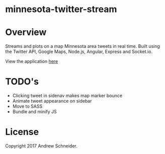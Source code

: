 # minnesota-twitter-stream

Overview
========
Streams and plots on a map Minnesota area tweets in real time.  Built using the Twitter API, Google Maps, 
Node.js, Angular, Express and Socket.io.

View the application [here](https://minnesota-twitter-stream.herokuapp.com/)

TODO's
========
* Clicking tweet in sidenav makes map marker bounce
* Animate tweet appearance on sidebar
* Move to SASS
* Bundle and minify JS

License
========
Copyright 2017 Andrew Schneider.
